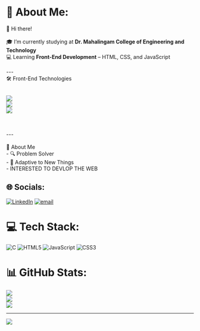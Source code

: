 # 💫 About Me:
👋 Hi there!<br><br>🎓 I’m currently studying at **Dr. Mahalingam College of Engineering and Technology**  <br>💻 Learning **Front-End Development** – HTML, CSS, and JavaScript  <br><br>---<br>🛠️ Front-End Technologies<br><p><br>  <img src="https://img.shields.io/badge/HTML5-E34F26?style=for-the-badge&logo=html5&logoColor=white" /><br>  <img src="https://img.shields.io/badge/CSS3-1572B6?style=for-the-badge&logo=css3&logoColor=white" /><br>  <img src="https://img.shields.io/badge/JavaScript-F7DF1E?style=for-the-badge&logo=javascript&logoColor=black" /><br></p><br><br>---<br><br>🚀 About Me<br>- 🔍 Problem Solver  <br>- 🌱 Adaptive to New Things  <br>-  INTERESTED TO DEVLOP THE WEB


## 🌐 Socials:
[![LinkedIn](https://img.shields.io/badge/LinkedIn-%230077B5.svg?logo=linkedin&logoColor=white)](https://linkedin.com/in/https://www.linkedin.com/in/hareshsubramaniam07) [![email](https://img.shields.io/badge/Email-D14836?logo=gmail&logoColor=white)](mailto:07hareshs@gmail.com) 

# 💻 Tech Stack:
![C](https://img.shields.io/badge/c-%2300599C.svg?style=for-the-badge&logo=c&logoColor=white) ![HTML5](https://img.shields.io/badge/html5-%23E34F26.svg?style=for-the-badge&logo=html5&logoColor=white) ![JavaScript](https://img.shields.io/badge/javascript-%23323330.svg?style=for-the-badge&logo=javascript&logoColor=%23F7DF1E) ![CSS3](https://img.shields.io/badge/css3-%231572B6.svg?style=for-the-badge&logo=css3&logoColor=white)
# 📊 GitHub Stats:
![](https://github-readme-stats.vercel.app/api?username=HareshSubramaniam&theme=prussian&hide_border=false&include_all_commits=false&count_private=false)<br/>
![](https://nirzak-streak-stats.vercel.app/?user=HareshSubramaniam&theme=prussian&hide_border=false)<br/>
![](https://github-readme-stats.vercel.app/api/top-langs/?username=HareshSubramaniam&theme=prussian&hide_border=false&include_all_commits=false&count_private=false&layout=compact)

---
[![](https://visitcount.itsvg.in/api?id=HareshSubramaniam&icon=0&color=0)](https://visitcount.itsvg.in)

<!-- Proudly created with GPRM ( https://gprm.itsvg.in ) -->
